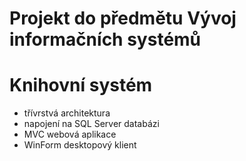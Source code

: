 # Projekt do předmětu Vývoj informačních systémů
# Knihovní systém
- třívrstvá architektura
- napojení na SQL Server databázi
- MVC webová aplikace
- WinForm desktopový klient
